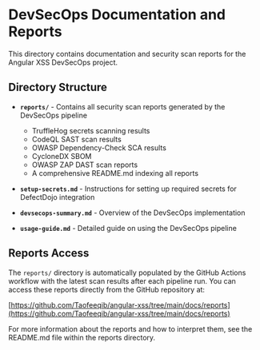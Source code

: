 # DevSecOps Documentation and Reports

This directory contains documentation and security scan reports for the Angular XSS DevSecOps project.

## Directory Structure

- **`reports/`** - Contains all security scan reports generated by the DevSecOps pipeline
  - TruffleHog secrets scanning results
  - CodeQL SAST scan results
  - OWASP Dependency-Check SCA results
  - CycloneDX SBOM
  - OWASP ZAP DAST scan reports
  - A comprehensive README.md indexing all reports

- **`setup-secrets.md`** - Instructions for setting up required secrets for DefectDojo integration
- **`devsecops-summary.md`** - Overview of the DevSecOps implementation
- **`usage-guide.md`** - Detailed guide on using the DevSecOps pipeline

## Reports Access

The `reports/` directory is automatically populated by the GitHub Actions workflow with the latest scan results after each pipeline run. You can access these reports directly from the GitHub repository at:

[https://github.com/Taofeeqib/angular-xss/tree/main/docs/reports](https://github.com/Taofeeqib/angular-xss/tree/main/docs/reports)

For more information about the reports and how to interpret them, see the README.md file within the reports directory.
